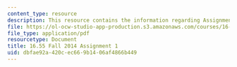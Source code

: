 ```yaml
---
content_type: resource
description: This resource contains the information regarding Assignment 1.
file: https://ol-ocw-studio-app-production.s3.amazonaws.com/courses/16-55-ionized-gases-fall-2014/dbfae92a420cec669b1406af4866b449_MIT16_55F14_Assignment1.pdf
file_type: application/pdf
resourcetype: Document
title: 16.55 Fall 2014 Assignment 1
uid: dbfae92a-420c-ec66-9b14-06af4866b449
---
```

